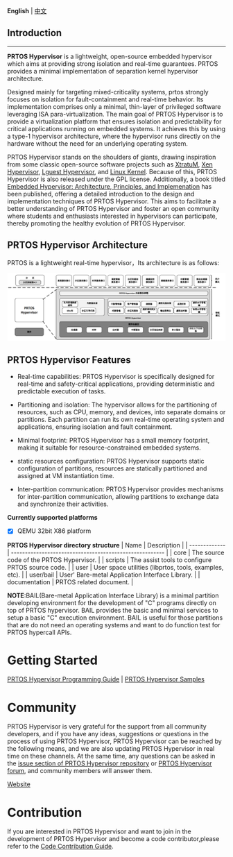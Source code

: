 **English** | [中文](README_zh.md)

## Introduction
------------

**PRTOS Hypervisor** is a lightweight, open-source embedded hypervisor which aims at providing strong isolation and real-time guarantees. PRTOS provides a minimal implementation of separation kernel hypervisor architecture. 

Designed mainly for targeting mixed-criticality systems, prtos strongly focuses on isolation for fault-containment and real-time behavior. Its implementation comprises only a minimal, thin-layer of privileged software leveraging ISA para-virtualization. The main goal of PRTOS Hypervisor is to provide a virtualization platform that ensures isolation and predictability for critical applications running on embedded systems. It achieves this by using a type-1 hypervisor architecture, where the hypervisor runs directly on the hardware without the need for an underlying operating system.

PRTOS Hypervisor stands on the shoulders of giants, drawing inspiration from some classic open-source software projects such as [XtratuM](https://en.wikipedia.org/wiki/XtratuM), [Xen Hypervisor](https://xenproject.org/), [Lguest Hypervisor](http://lguest.ozlabs.org), and [Linux Kernel](https://www.linux.org/). Because of this, PRTOS Hypervisor is also released under the GPL license. Additionally, a book titled [Embedded Hypervisor: Architecture, Principles, and Implemenation](https://item.jd.com/10106992272683.html) has been published, offering a detailed introduction to the design and implementation techniques of PRTOS Hypervisor. This aims to facilitate a better understanding of PRTOS Hypervisor and foster an open community where students and enthusiasts interested in hypervisors can participate, thereby promoting the healthy evolution of PRTOS Hypervisor.

## PRTOS Hypervisor Architecture

PRTOS is a lightweight real-time hypervisor，Its architecture is as follows:

![architecturezh](./documentation/figures/prtos_architecture_zh.jpg)


## PRTOS Hypervisor Features

 - Real-time capabilities: PRTOS Hypervisor is specifically designed for real-time and safety-critical applications, providing deterministic and predictable execution of tasks.

 - Partitioning and isolation: The hypervisor allows for the partitioning of resources, such as CPU, memory, and devices, into separate domains or partitions. Each partition can run its own real-time operating system and applications, ensuring isolation and fault containment.

 - Minimal footprint: PRTOS Hypervisor has a small memory footprint, making it suitable for resource-constrained embedded systems.

 - static resources configuration: PRTOS Hypervisor supports static configuration of partitions, resources are statically partitioned and assigned at VM instantiation time.

 - Inter-partition communication: PRTOS Hypervisor provides mechanisms for inter-partition communication, allowing partitions to exchange data and synchronize their activities.


**Currently supported platforms**
- [x] QEMU 32bit X86 platform


**PRTOS Hypervisor directory structure**
| Name          | Description                                             |
| ------------- | ------------------------------------------------------- |
| core          | The source code of the PRTOS Hypervisor.                |
| scripts       | The assist tools to configure PRTOS source code.        |
| user          | User space utilities (libprtos, tools, examples, etc).  |
| user/bail     | User' Bare-metal Application Interface Library.         |
| documentation | PRTOS related document.                                 |

**NOTE**:BAIL(Bare-metal Application Interface Library) is a minimal partition developing environment for the development of "C" programs directly on top of PRTOS hypervisor. BAIL provides the basic and minimal services to setup a basic "C" execution environment. BAIL is useful for those partitions that are do not need an operating systems and want to do function test for PRTOS hypercall APIs.


# Getting Started

[PRTOS Hypervisor Programming Guide](http://www.prtos.org/prtos_hypervisor_x86_user_guide/) | [PRTOS Hypervisor Samples](https://github.com/prtos-project/prtos-hypervisor/tree/main/user/bail/examples)

# Community

PRTOS Hypervisor is very grateful for the support from all community developers, and if you have any ideas, suggestions or questions in the process of using PRTOS Hypervisor, PRTOS Hypervisor can be reached by the following means, and we are also updating PRTOS Hypervisor in real time on these channels. At the same time, any questions can be asked in the [issue section of PRTOS Hypervisor repository](https://github.com/prtos-project/prtos-hypervisor/issues) or [PRTOS Hypervisor forum](http://www.prtos.org), and community members will answer them.

[Website](http://www.prtos.org)

# Contribution

If you are interested in PRTOS Hypervisor and want to join in the development of PRTOS Hypervisor and become a code contributor,please refer to the [Code Contribution Guide](documentation/contribution_guide/contribution_guide.md).
